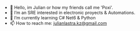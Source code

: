 - 👋 Hello, im Julian or how my friends call me 'Poxi'.
- 👀 I’m an SRE interested in electronic proyects & Automations.
- 🌱 I’m currently learning C# Net6 & Python
- 📫 How to reach me: julianlastra.kz@gmail.com 
<!---
poxx1/poxx1 is a ✨ special ✨ repository because its `README.md` (this file) appears on your GitHub profile.
You can click the Preview link to take a look at your changes.
--->
